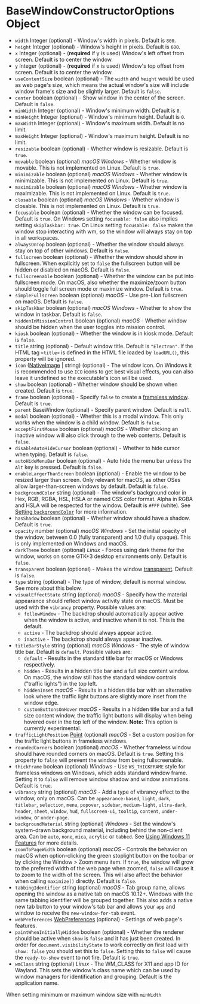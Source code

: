 # BaseWindowConstructorOptions Object

* `width` Integer (optional) - Window's width in pixels. Default is `800`.
* `height` Integer (optional) - Window's height in pixels. Default is `600`.
* `x` Integer (optional) - (**required** if y is used) Window's left offset from screen.
  Default is to center the window.
* `y` Integer (optional) - (**required** if x is used) Window's top offset from screen.
  Default is to center the window.
* `useContentSize` boolean (optional) - The `width` and `height` would be used as web
  page's size, which means the actual window's size will include window
  frame's size and be slightly larger. Default is `false`.
* `center` boolean (optional) - Show window in the center of the screen. Default is `false`.
* `minWidth` Integer (optional) - Window's minimum width. Default is `0`.
* `minHeight` Integer (optional) - Window's minimum height. Default is `0`.
* `maxWidth` Integer (optional) - Window's maximum width. Default is no limit.
* `maxHeight` Integer (optional) - Window's maximum height. Default is no limit.
* `resizable` boolean (optional) - Whether window is resizable. Default is `true`.
* `movable` boolean (optional) _macOS_ _Windows_ - Whether window is
  movable. This is not implemented on Linux. Default is `true`.
* `minimizable` boolean (optional) _macOS_ _Windows_ - Whether window is
  minimizable. This is not implemented on Linux. Default is `true`.
* `maximizable` boolean (optional) _macOS_ _Windows_ - Whether window is
  maximizable. This is not implemented on Linux. Default is `true`.
* `closable` boolean (optional) _macOS_ _Windows_ - Whether window is
  closable. This is not implemented on Linux. Default is `true`.
* `focusable` boolean (optional) - Whether the window can be focused. Default is
  `true`. On Windows setting `focusable: false` also implies setting
  `skipTaskbar: true`. On Linux setting `focusable: false` makes the window
  stop interacting with wm, so the window will always stay on top in all
  workspaces.
* `alwaysOnTop` boolean (optional) - Whether the window should always stay on top of
  other windows. Default is `false`.
* `fullscreen` boolean (optional) - Whether the window should show in fullscreen. When
  explicitly set to `false` the fullscreen button will be hidden or disabled
  on macOS. Default is `false`.
* `fullscreenable` boolean (optional) - Whether the window can be put into fullscreen
  mode. On macOS, also whether the maximize/zoom button should toggle full
  screen mode or maximize window. Default is `true`.
* `simpleFullscreen` boolean (optional) _macOS_ - Use pre-Lion fullscreen on
  macOS. Default is `false`.
* `skipTaskbar` boolean (optional) _macOS_ _Windows_ - Whether to show the window in taskbar.
  Default is `false`.
* `hiddenInMissionControl` boolean (optional) _macOS_ - Whether window should be hidden when the user toggles into mission control.
* `kiosk` boolean (optional) - Whether the window is in kiosk mode. Default is `false`.
* `title` string (optional) - Default window title. Default is `"Electron"`. If the HTML tag `<title>` is defined in the HTML file loaded by `loadURL()`, this property will be ignored.
* `icon` ([NativeImage](../native-image.md) | string) (optional) - The window icon. On Windows it is
  recommended to use `ICO` icons to get best visual effects, you can also
  leave it undefined so the executable's icon will be used.
* `show` boolean (optional) - Whether window should be shown when created. Default is
  `true`.
* `frame` boolean (optional) - Specify `false` to create a
  [frameless window](../../tutorial/custom-window-styles.md#frameless-windows). Default is `true`.
* `parent` BaseWindow (optional) - Specify parent window. Default is `null`.
* `modal` boolean (optional) - Whether this is a modal window. This only works when the window is a child window. Default is `false`.
* `acceptFirstMouse` boolean (optional) _macOS_ - Whether clicking an inactive window will also click through to the web contents. Default is `false`.
* `disableAutoHideCursor` boolean (optional) - Whether to hide cursor when typing. Default is `false`.
* `autoHideMenuBar` boolean (optional) - Auto hide the menu bar unless the `Alt` key is pressed. Default is `false`.
* `enableLargerThanScreen` boolean (optional) - Enable the window to be resized larger than screen. Only relevant for macOS, as other OSes allow larger-than-screen windows by default. Default is `false`.
* `backgroundColor` string (optional) - The window's background color in Hex, RGB, RGBA, HSL, HSLA or named CSS color format. Alpha in RGBA and HSLA will be respected for the window. Default is `#FFF` (white). See [Setting `backgroundColor`](browser-window.md#setting-the-backgroundcolor-property) for more information.
* `hasShadow` boolean (optional) - Whether window should have a shadow. Default is `true`.
* `opacity` number (optional) _macOS_ _Windows_ - Set the initial opacity of the window, between 0.0 (fully transparent) and 1.0 (fully opaque). This is only implemented on Windows and macOS.
* `darkTheme` boolean (optional) _Linux_ - Forces using dark theme for the window, works on some GTK+3 desktop environments only. Default is `false`.
* `transparent` boolean (optional) - Makes the window [transparent](../../tutorial/custom-window-styles.md#transparent-windows). Default is `false`.
* `type` string (optional) - The type of window, default is normal window. See more about this below.
* `visualEffectState` string (optional) _macOS_ - Specify how the material appearance should reflect window activity state on macOS. Must be used with the `vibrancy` property. Possible values are:
  * `followWindow` - The backdrop should automatically appear active when the window is active, and inactive when it is not. This is the default.
  * `active` - The backdrop should always appear active.
  * `inactive` - The backdrop should always appear inactive.
* `titleBarStyle` string (optional) _macOS_ _Windows_ - The style of window title bar.
  Default is `default`. Possible values are:
  * `default` - Results in the standard title bar for macOS or Windows respectively.
  * `hidden` - Results in a hidden title bar and a full size content window. On macOS, the window still has the standard window controls ("traffic lights") in the top left.
  * `hiddenInset` _macOS_ - Results in a hidden title bar with an alternative look where the traffic light buttons are slightly more inset from the window edge.
  * `customButtonsOnHover` _macOS_ - Results in a hidden title bar and a full size content window, the traffic light buttons will display when being hovered over in the top left of the window.  **Note:** This option is currently experimental.
* `trafficLightPosition` [Point](point.md?inline) (optional) _macOS_ - Set a custom position for the traffic light buttons in frameless windows.
* `roundedCorners` boolean (optional) _macOS_ - Whether frameless window should have rounded corners on macOS. Default is `true`. Setting this property to `false` will prevent the window from being fullscreenable.
* `thickFrame` boolean (optional) _Windows_ - Use `WS_THICKFRAME` style for frameless windows on Windows, which adds standard window frame. Setting it to `false` will remove window shadow and window animations. Default is `true`.
* `vibrancy` string (optional) _macOS_ - Add a type of vibrancy effect to the window, only on macOS. Can be `appearance-based`, `light`, `dark`, `titlebar`, `selection`, `menu`, `popover`, `sidebar`, `medium-light`, `ultra-dark`, `header`, `sheet`, `window`, `hud`, `fullscreen-ui`, `tooltip`, `content`, `under-window`, or `under-page`.
* `backgroundMaterial` string (optional) _Windows_ - Set the window's system-drawn background material, including behind the non-client area. Can be `auto`, `none`, `mica`, `acrylic` or `tabbed`. See [Using Windows 11 Features](../../tutorial/windows-11-features.md) for more details.
* `zoomToPageWidth` boolean (optional) _macOS_ - Controls the behavior on macOS when option-clicking the green stoplight button on the toolbar or by clicking the Window > Zoom menu item. If `true`, the window will grow to the preferred width of the web page when zoomed, `false` will cause it to zoom to the width of the screen. This will also affect the behavior when calling `maximize()` directly. Default is `false`.
* `tabbingIdentifier` string (optional) _macOS_ - Tab group name, allows opening the window as a native tab on macOS 10.12+. Windows with the same tabbing identifier will be grouped together. This also adds a native new tab button to your window's tab bar and allows your `app` and window to receive the `new-window-for-tab` event.
* `webPreferences` [WebPreferences](web-preferences.md?inline) (optional) - Settings of web page's features.
* `paintWhenInitiallyHidden` boolean (optional) - Whether the renderer should be active when `show` is `false` and it has just been created.  In order for `document.visibilityState` to work correctly on first load with `show: false` you should set this to `false`.  Setting this to `false` will cause the `ready-to-show` event to not fire.  Default is `true`.
* `wmClass` string (optional) _Linux_ - The WM_CLASS for X11 and app ID for Wayland. This sets the window's class name which can be used by window managers for identification and grouping. Default is the application name.

When setting minimum or maximum window size with `minWidth`